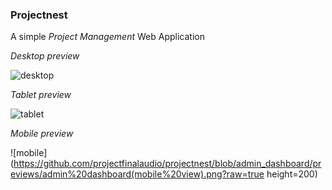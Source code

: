 ### Projectnest

A simple *Project Management* Web Application

*Desktop preview*

![desktop](https://github.com/projectfinalaudio/projectnest/blob/admin_dashboard/previews/admin%20dashboard.png?raw=true)

*Tablet preview*

![tablet](https://github.com/projectfinalaudio/projectnest/blob/admin_dashboard/previews/admin%20dashboard(tablet%20view).png?raw=true)

*Mobile preview*

![mobile](https://github.com/projectfinalaudio/projectnest/blob/admin_dashboard/previews/admin%20dashboard(mobile%20view).png?raw=true height=200)
